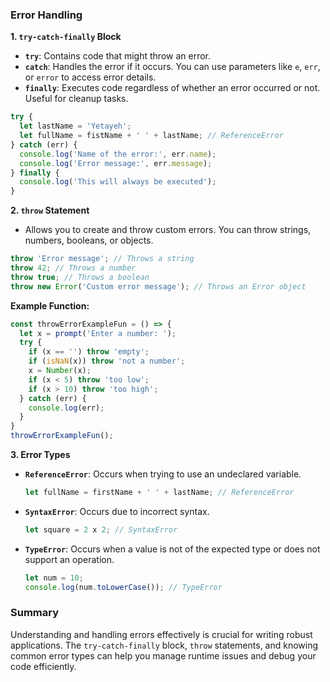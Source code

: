 ### Error Handling

**1. `try-catch-finally` Block**
- **`try`**: Contains code that might throw an error.
- **`catch`**: Handles the error if it occurs. You can use parameters like `e`, `err`, or `error` to access error details.
- **`finally`**: Executes code regardless of whether an error occurred or not. Useful for cleanup tasks.

```javascript
try {
  let lastName = 'Yetayeh';
  let fullName = fistName + ' ' + lastName; // ReferenceError
} catch (err) {
  console.log('Name of the error:', err.name);
  console.log('Error message:', err.message);
} finally {
  console.log('This will always be executed');
}
```

**2. `throw` Statement**
- Allows you to create and throw custom errors. You can throw strings, numbers, booleans, or objects.

```javascript
throw 'Error message'; // Throws a string
throw 42; // Throws a number
throw true; // Throws a boolean
throw new Error('Custom error message'); // Throws an Error object
```

**Example Function:**

```javascript
const throwErrorExampleFun = () => {
  let x = prompt('Enter a number: ');
  try {
    if (x == '') throw 'empty';
    if (isNaN(x)) throw 'not a number';
    x = Number(x);
    if (x < 5) throw 'too low';
    if (x > 10) throw 'too high';
  } catch (err) {
    console.log(err);
  }
}
throwErrorExampleFun();
```

**3. Error Types**
- **`ReferenceError`**: Occurs when trying to use an undeclared variable.
  ```javascript
  let fullName = firstName + ' ' + lastName; // ReferenceError
  ```
- **`SyntaxError`**: Occurs due to incorrect syntax.
  ```javascript
  let square = 2 x 2; // SyntaxError
  ```
- **`TypeError`**: Occurs when a value is not of the expected type or does not support an operation.
  ```javascript
  let num = 10;
  console.log(num.toLowerCase()); // TypeError
  ```

### Summary
Understanding and handling errors effectively is crucial for writing robust applications. The `try-catch-finally` block, `throw` statements, and knowing common error types can help you manage runtime issues and debug your code efficiently.